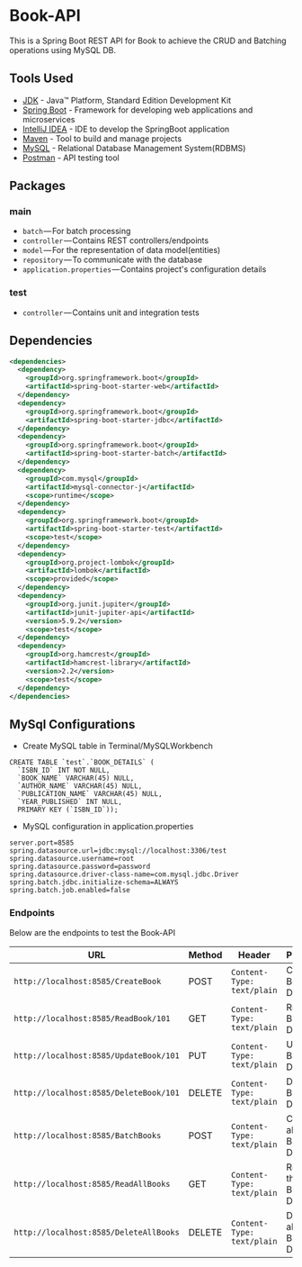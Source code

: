 # Book-API
This is a Spring Boot REST API for Book to achieve the CRUD and Batching operations using MySQL DB.

## Tools Used
* 	[JDK](http://www.oracle.com/technetwork/java/javase/downloads/jdk8-downloads-2133151.html) - Java™ Platform, Standard Edition Development Kit 
* 	[Spring Boot](https://spring.io/projects/spring-boot) - Framework for developing web applications and microservices
* 	[IntelliJ IDEA](https://www.jetbrains.com/idea/download/#section=mac) - IDE to develop the SpringBoot application
* 	[Maven](https://maven.apache.org/) - Tool to build and manage projects
* 	[MySQL](https://downloads.mysql.com/archives/community) - Relational Database Management System(RDBMS)
* 	[Postman](https://www.getpostman.com/) - API testing tool

## Packages
### main
- `batch` — For batch processing
- `controller` — Contains REST controllers/endpoints
- `model` — For the representation of data model(entities)
- `repository` — To communicate with the database
- `application.properties` — Contains project's configuration details
### test
- `controller` — Contains unit and integration tests

## Dependencies
```xml
<dependencies>
  <dependency>
    <groupId>org.springframework.boot</groupId>
    <artifactId>spring-boot-starter-web</artifactId>
  </dependency>
  <dependency>
    <groupId>org.springframework.boot</groupId>
    <artifactId>spring-boot-starter-jdbc</artifactId>
  </dependency>
  <dependency>
    <groupId>org.springframework.boot</groupId>
    <artifactId>spring-boot-starter-batch</artifactId>
  </dependency>
  <dependency>
    <groupId>com.mysql</groupId>
    <artifactId>mysql-connector-j</artifactId>
    <scope>runtime</scope>
  </dependency>
  <dependency>
    <groupId>org.springframework.boot</groupId>
    <artifactId>spring-boot-starter-test</artifactId>
    <scope>test</scope>
  </dependency>
  <dependency>
    <groupId>org.project-lombok</groupId>
    <artifactId>lombok</artifactId>
    <scope>provided</scope>
  </dependency>
  <dependency>
    <groupId>org.junit.jupiter</groupId>
    <artifactId>junit-jupiter-api</artifactId>
    <version>5.9.2</version>
    <scope>test</scope>
  </dependency>
  <dependency>
    <groupId>org.hamcrest</groupId>
    <artifactId>hamcrest-library</artifactId>
    <version>2.2</version>
    <scope>test</scope>
  </dependency>
</dependencies>
```

## MySql Configurations
- Create MySQL table in Terminal/MySQLWorkbench
```
CREATE TABLE `test`.`BOOK_DETAILS` (
  `ISBN_ID` INT NOT NULL,
  `BOOK_NAME` VARCHAR(45) NULL,
  `AUTHOR_NAME` VARCHAR(45) NULL,
  `PUBLICATION_NAME` VARCHAR(45) NULL,
  `YEAR_PUBLISHED` INT NULL,
  PRIMARY KEY (`ISBN_ID`)); 
```
- MySQL configuration in application.properties
```
server.port=8585
spring.datasource.url=jdbc:mysql://localhost:3306/test
spring.datasource.username=root
spring.datasource.password=password
spring.datasource.driver-class-name=com.mysql.jdbc.Driver
spring.batch.jdbc.initialize-schema=ALWAYS
spring.batch.job.enabled=false
```

### Endpoints
Below are the endpoints to test the Book-API

| URL                                    | Method | Header                     | Purpose                       |
|----------------------------------------|--------|----------------------------|-------------------------------|
| `http://localhost:8585/CreateBook`     | POST   | `Content-Type: text/plain` | Create Book Details           |
| `http://localhost:8585/ReadBook/101`   | GET    | `Content-Type: text/plain` | Read Book Details             |
| `http://localhost:8585/UpdateBook/101` | PUT    | `Content-Type: text/plain` | Update Book Details           |
| `http://localhost:8585/DeleteBook/101` | DELETE | `Content-Type: text/plain` | Delete Book Details           |
| `http://localhost:8585/BatchBooks`     | POST   | `Content-Type: text/plain` | Create all the Books' Details |
| `http://localhost:8585/ReadAllBooks`   | GET    | `Content-Type: text/plain` | Read all the Books' Details   |
| `http://localhost:8585/DeleteAllBooks` | DELETE | `Content-Type: text/plain` | Delete all the Books' Details |




